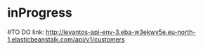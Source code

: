 # inProgress
#TO DO
link: http://levantos-api-env-3.eba-w3ekwy5e.eu-north-1.elasticbeanstalk.com/api/v1/customers
